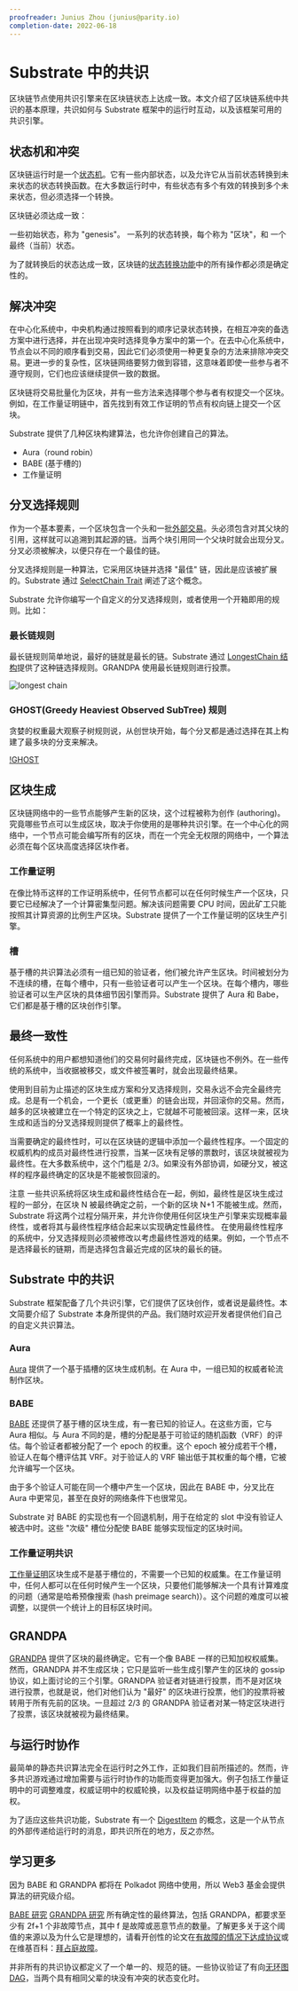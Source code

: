 ```yaml
---
proofreader: Junius Zhou (junius@parity.io)
completion-date: 2022-06-18
---
```


# Substrate 中的共识

区块链节点使用共识引擎来在区块链状态上达成一致。本文介绍了区块链系统中共识的基本原理，共识如何与 Substrate 框架中的运行时互动，以及该框架可用的共识引擎。

## 状态机和冲突
区块链运行时是一个[状态机](https://en.wikipedia.org/wiki/Finite-state_machine)。它有一些内部状态，以及允许它从当前状态转换到未来状态的状态转换函数。在大多数运行时中，有些状态有多个有效的转换到多个未来状态，但必须选择一个转换。

区块链必须达成一致：

一些初始状态，称为 "genesis"。
一系列的状态转换，每个称为 "区块"，和
一个最终（当前）状态。

为了就转换后的状态达成一致，区块链的[状态转换功能](https://docs.substrate.io/v3/concepts/runtime/)中的所有操作都必须是确定性的。

## 解决冲突
在中心化系统中，中央机构通过按照看到的顺序记录状态转换，在相互冲突的备选方案中进行选择，并在出现冲突时选择竞争方案中的第一个。在去中心化系统中，节点会以不同的顺序看到交易，因此它们必须使用一种更复杂的方法来排除冲突交易。更进一步的复杂性，区块链网络要努力做到容错，这意味着即使一些参与者不遵守规则，它们也应该继续提供一致的数据。

区块链将交易批量化为区块，并有一些方法来选择哪个参与者有权提交一个区块。例如，在工作量证明链中，首先找到有效工作证明的节点有权向链上提交一个区块。

Substrate 提供了几种区块构建算法，也允许你创建自己的算法。

- Aura（round robin）
- BABE (基于槽的)
- 工作量证明

## 分叉选择规则
作为一个基本要素，一个区块包含一个头和一批[外部交易](https://docs.substrate.io/v3/concepts/extrinsics/)。头必须包含对其父块的引用，这样就可以追溯到其起源的链。当两个块引用同一个父块时就会出现分叉。分叉必须被解决，以便只存在一个最佳的链。

分叉选择规则是一种算法，它采用区块链并选择 "最佳" 链，因此是应该被扩展的。Substrate 通过 [SelectChain Trait](https://paritytech.github.io/substrate/master/sp_consensus/trait.SelectChain.html) 阐述了这个概念。

Substrate 允许你编写一个自定义的分叉选择规则，或者使用一个开箱即用的规则。比如：

### 最长链规则
最长链规则简单地说，最好的链就是最长的链。Substrate 通过 [LongestChain 结构](https://paritytech.github.io/substrate/master/sc_consensus/struct.LongestChain.html)提供了这种链选择规则。GRANDPA 使用最长链规则进行投票。

![longest chain](assets/longest.png)

### GHOST(Greedy Heaviest Observed SubTree) 规则
贪婪的权重最大观察子树规则说，从创世块开始，每个分叉都是通过选择在其上构建了最多块的分支来解决。

[!GHOST](assets/ghost.png)

## 区块生成
区块链网络中的一些节点能够产生新的区块，这个过程被称为创作 (authoring)。究竟哪些节点可以生成区块，取决于你使用的是哪种共识引擎。在一个中心化的网络中，一个节点可能会编写所有的区块，而在一个完全无权限的网络中，一个算法必须在每个区块高度选择区块作者。

### 工作量证明
在像比特币这样的工作证明系统中，任何节点都可以在任何时候生产一个区块，只要它已经解决了一个计算密集型问题。解决该问题需要 CPU 时间，因此矿工只能按照其计算资源的比例生产区块。Substrate 提供了一个工作量证明的区块生产引擎。

### 槽
基于槽的共识算法必须有一组已知的验证者，他们被允许产生区块。时间被划分为不连续的槽，在每个槽中，只有一些验证者可以产生一个区块。在每个槽内，哪些验证者可以生产区块的具体细节因引擎而异。Substrate 提供了 Aura 和 Babe，它们都是基于槽的区块创作引擎。

## 最终一致性
任何系统中的用户都想知道他们的交易何时最终完成，区块链也不例外。在一些传统的系统中，当收据被移交，或文件被签署时，就会出现最终结果。

使用到目前为止描述的区块生成方案和分叉选择规则，交易永远不会完全最终完成。总是有一个机会，一个更长（或更重）的链会出现，并回滚你的交易。然而，越多的区块被建立在一个特定的区块之上，它就越不可能被回滚。这样一来，区块生成和适当的分叉选择规则提供了概率上的最终性。

当需要确定的最终性时，可以在区块链的逻辑中添加一个最终性程序。一个固定的权威机构的成员对最终性进行投票，当某一区块有足够的票数时，该区块就被视为最终性。在大多数系统中，这个门槛是 2/3。如果没有外部协调，如硬分叉，被这样的程序最终确定的区块是不能被恢回滚的。

注意
一些共识系统将区块生成和最终性结合在一起，例如，最终性是区块生成过程的一部分，在区块 N 被最终确定之前，一个新的区块 N+1 不能被生成。然而，Substrate 将这两个过程分隔开来，并允许你使用任何区块生产引擎来实现概率最终性，或者将其与最终性程序结合起来以实现确定性最终性。
在使用最终性程序的系统中，分叉选择规则必须被修改以考虑最终性游戏的结果。例如，一个节点不是选择最长的链期，而是选择包含最近完成的区块的最长的链。

## Substrate 中的共识
Substrate 框架配备了几个共识引擎，它们提供了区块创作，或者说是最终性。本文简要介绍了 Substrate 本身所提供的产品。我们随时欢迎开发者提供他们自己的自定义共识算法。

### Aura
[Aura](https://paritytech.github.io/substrate/master/sc_consensus_aura/index.html) 提供了一个基于插槽的区块生成机制。在 Aura 中，一组已知的权威者轮流制作区块。

### BABE
[BABE](https://paritytech.github.io/substrate/master/sc_consensus_babe/index.html) 还提供了基于槽的区块生成，有一套已知的验证人。在这些方面，它与 Aura 相似。与 Aura 不同的是，槽的分配是基于可验证的随机函数（VRF）的评估。每个验证者都被分配了一个 epoch 的权重。这个 epoch 被分成若干个槽，验证人在每个槽评估其 VRF。对于验证人的 VRF 输出低于其权重的每个槽，它被允许编写一个区块。

由于多个验证人可能在同一个槽中产生一个区块，因此在 BABE 中，分叉比在 Aura 中更常见，甚至在良好的网络条件下也很常见。

Substrate 对 BABE 的实现也有一个回退机制，用于在给定的 slot 中没有验证人被选中时。这些 "次级" 槽位分配使 BABE 能够实现恒定的区块时间。

### 工作量证明共识
[工作量证明](https://paritytech.github.io/substrate/master/sc_consensus_pow/index.html)区块生成不是基于槽位的，不需要一个已知的权威集。在工作量证明中，任何人都可以在任何时候产生一个区块，只要他们能够解决一个具有计算难度的问题（通常是哈希预像搜索 (hash preimage search)）。这个问题的难度可以被调整，以提供一个统计上的目标区块时间。

## GRANDPA
[GRANDPA](https://paritytech.github.io/substrate/master/sc_finality_grandpa/index.html) 提供了区块的最终确定。它有一个像 BABE 一样的已知加权权威集。然而，GRANDPA 并不生成区块；它只是监听一些生成引擎产生的区块的 gossip 协议，如上面讨论的三个引擎。GRANDPA 验证者对链进行投票，而不是对区块进行投票，也就是说，他们对他们认为 "最好" 的区块进行投票，他们的投票将被转用于所有先前的区块。一旦超过 2/3 的 GRANDPA 验证者对某一特定区块进行了投票，该区块就被视为最终结果。

## 与运行时协作
最简单的静态共识算法完全在运行时之外工作，正如我们目前所描述的。然而，许多共识游戏通过增加需要与运行时协作的功能而变得更加强大。例子包括工作量证明中的可调整难度，权威证明中的权威轮换，以及权益证明网络中基于权益的加权。

为了适应这些共识功能，Substrate 有一个 [DigestItem](https://paritytech.github.io/substrate/master/sp_runtime/enum.DigestItem.html) 的概念，这是一个从节点的外部传递给运行时的消息，即共识所在的地方，反之亦然。

## 学习更多
因为 BABE 和 GRANDPA 都将在 Polkadot 网络中使用，所以 Web3 基金会提供算法的研究级介绍。

[BABE 研究](https://research.web3.foundation/en/latest/polkadot/block-production/Babe.html)
[GRANDPA 研究](https://research.web3.foundation/en/latest/polkadot/finality.html)
所有确定性的最终算法，包括 GRANDPA，都要求至少有 2f+1 个非故障节点，其中 f 是故障或恶意节点的数量。了解更多关于这个阈值的来源以及为什么它是理想的，请看开创性的论文在[有故障的情况下达成协议](https://lamport.azurewebsites.net/pubs/reaching.pdf)或在维基百科：[拜占庭故障](https://en.wikipedia.org/wiki/Byzantine_fault)。

并非所有的共识协议都定义了一个单一的、规范的链。一些协议验证了有向[无环图 DAG](https://en.wikipedia.org/wiki/Directed_acyclic_graph)，当两个具有相同父辈的块没有冲突的状态变化时。